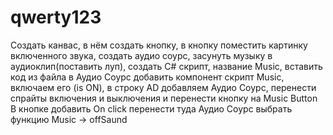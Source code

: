 # qwerty123
Создать канвас, в нём создать кнопку, в кнопку поместить картинку включенного звука, создать аудио соурс, засунуть музыку в аудиоклип(поставить луп), создать C# скрипт, название Music, вставить код из файла
в Аудио Соурс добавить компонент скрипт Music, включаем его (is ON), в строку AD добавляем Аудио Соурс, перенести спрайты включения и выключения и перенести кнопку на Music Button
В кнопке добавить On click перенести туда Аудио Соурс выбрать функцию Music -> offSaund
